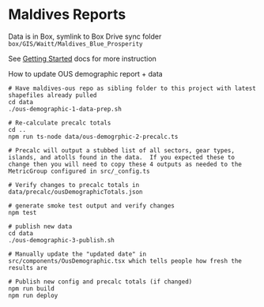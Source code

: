 # Maldives Reports

Data is in Box, symlink to Box Drive sync folder `box/GIS/Waitt/Maldives_Blue_Prosperity`

See [Getting Started](https://github.com/seasketch/geoprocessing/wiki/GettingStarted) docs for more instruction


How to update OUS demographic report + data
```
# Have maldives-ous repo as sibling folder to this project with latest shapefiles already pulled
cd data
./ous-demographic-1-data-prep.sh

# Re-calculate precalc totals
cd ..
npm run ts-node data/ous-demogrphic-2-precalc.ts

# Precalc will output a stubbed list of all sectors, gear types, islands, and atolls found in the data.  If you expected these to change then you will need to copy these 4 outputs as needed to the MetricGroup configured in src/_config.ts

# Verify changes to precalc totals in data/precalc/ousDemographicTotals.json

# generate smoke test output and verify changes
npm test

# publish new data
cd data
./ous-demographic-3-publish.sh

# Manually update the "updated date" in src/components/OusDemographic.tsx which tells people how fresh the results are

# Publish new config and precalc totals (if changed)
npm run build
npm run deploy
```
